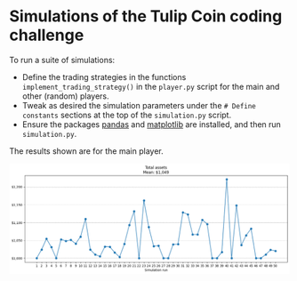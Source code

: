 # Simulations of the Tulip Coin coding challenge

To run a suite of simulations:

- Define the trading strategies in the functions `implement_trading_strategy()` in the `player.py` script for the main
  and other (random) players.
- Tweak as desired the simulation parameters under the `# Define constants` sections at the top of the `simulation.py`
  script.
- Ensure the packages [pandas](https://pandas.pydata.org/) and [matplotlib](https://matplotlib.org/) are installed, and
  then run `simulation.py`.

The results shown are for the main player.

![](plot.png)